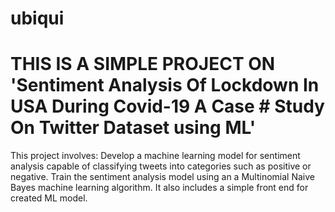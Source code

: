 # ubiqui
# THIS IS A SIMPLE PROJECT ON 'Sentiment Analysis Of Lockdown In USA During Covid-19 A Case # Study On Twitter Dataset using ML'

This project involves:
Develop a machine learning model for sentiment analysis capable of classifying tweets into categories such as positive or negative.
Train the sentiment analysis model using an a Multinomial Naive Bayes machine learning algorithm.
It also includes a simple front end for created ML model.

